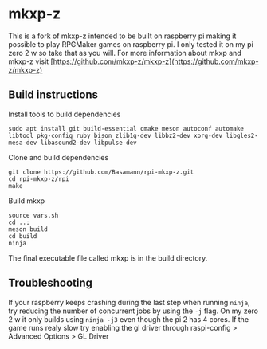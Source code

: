 # mkxp-z

This is a fork of mkxp-z intended to be built on raspberry pi making it possible to play RPGMaker games on raspberry pi. I only tested it on my pi zero 2 w so take that as you will. For more information about mkxp and mkxp-z visit [https://github.com/mkxp-z/mkxp-z](https://github.com/mkxp-z/mkxp-z)

## Build instructions

Install tools to build dependencies
```
sudo apt install git build-essential cmake meson autoconf automake libtool pkg-config ruby bison zlib1g-dev libbz2-dev xorg-dev libgles2-mesa-dev libasound2-dev libpulse-dev
```

Clone and build dependencies
```
git clone https://github.com/Basamann/rpi-mkxp-z.git
cd rpi-mkxp-z/rpi
make
```

Build mkxp
```
source vars.sh
cd ..;
meson build
cd build
ninja
```

The final executable file called mkxp is in the build directory.

## Troubleshooting
If your raspberry keeps crashing during the last step when running `ninja`, try reducing the number of concurrent jobs by using the `-j` flag. On my zero 2 w it only builds using `ninja -j3` even though the pi 2 has 4 cores.
If the game runs realy slow try enabling the gl driver through raspi-config > Advanced Options > GL Driver